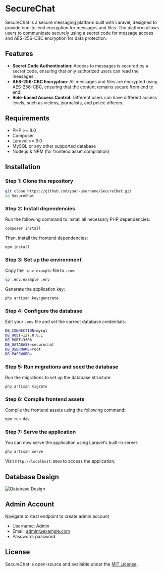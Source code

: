 
# SecureChat

SecureChat is a secure messaging platform built with Laravel, designed to provide end-to-end encryption for messages and files. The platform allows users to communicate securely using a secret code for message access and AES-256-CBC encryption for data protection.

## Features

- **Secret Code Authentication**: Access to messages is secured by a secret code, ensuring that only authorized users can read the messages.
- **AES-256-CBC Encryption**: All messages and files are encrypted using AES-256-CBC, ensuring that the content remains secure from end to end.
- **Role-based Access Control**: Different users can have different access levels, such as victims, journalists, and police officers.

## Requirements

- PHP >= 8.0
- Composer
- Laravel >= 9.0
- MySQL or any other supported database
- Node.js & NPM (for frontend asset compilation)

## Installation

### Step 1: Clone the repository

```bash
git clone https://github.com/your-username/SecureChat.git
cd SecureChat
```

### Step 2: Install dependencies

Run the following command to install all necessary PHP dependencies:

```bash
composer install
```

Then, install the frontend dependencies:

```bash
npm install
```

### Step 3: Set up the environment

Copy the `.env.example` file to `.env`:

```bash
cp .env.example .env
```

Generate the application key:

```bash
php artisan key:generate
```

### Step 4: Configure the database

Edit your `.env` file and set the correct database credentials:

```bash
DB_CONNECTION=mysql
DB_HOST=127.0.0.1
DB_PORT=3306
DB_DATABASE=securechat
DB_USERNAME=root
DB_PASSWORD=
```

### Step 5: Run migrations and seed the database

Run the migrations to set up the database structure:

```bash
php artisan migrate
```

### Step 6: Compile frontend assets

Compile the frontend assets using the following command:

```bash
npm run dev
```

### Step 7: Serve the application

You can now serve the application using Laravel's built-in server:

```bash
php artisan serve
```

Visit `http://localhost:8000` to access the application.

## Database Design

![Database Design](https://i.ibb.co.com/LXd56NNR/image.png)

## Admin Account
Navigate to /test endpoint to create admin account

- Username: Admin
- Email: admin@example.com
- Password: password


## License

SecureChat is open-source and available under the [MIT License](LICENSE).